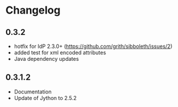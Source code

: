 Changelog
=========

0.3.2
-----

* hotfix for IdP 2.3.0+ (https://github.com/grith/sibboleth/issues/2)
* added test for xml encoded attributes
* Java dependency updates

0.3.1.2
-------

* Documentation
* Update of Jython to 2.5.2
